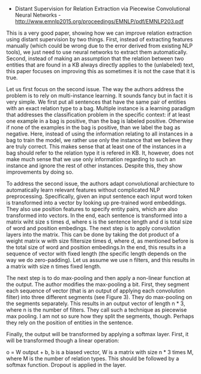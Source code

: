 - Distant Supervision for Relation Extraction via Piecewise Convolutional Neural Networks - http://www.emnlp2015.org/proceedings/EMNLP/pdf/EMNLP203.pdf

This is a very good paper, showing how we can improve relation extraction using distant supervision by two things. First, instead of
extracting features manually (which could be wrong due to the error derived from existing NLP tools), we just need to use neural networks to extract them automatically. Second, instead of making an assumption
that the relation between two entities that are found in a KB always directly applies to the (unlabeled) text, this paper focuses 
on improving this as sometimes it is not the case that it is true.

Let us first focus on the second issue. The way the authors address the problem is to rely on multi-instance learning. It sounds fancy but
in fact it is very simple. We first put all sentences that have the same pair of entities with an exact relation type to a bag.
Multiple instance is a learning paradigm that addresses the classification problem in the specific context: if at least
one example in a bag is positive, than the bag is labeled positive. Otherwise if none of the examples in the bag is positive, than we
label the bag as negative. Here, instead of using the information relating to all instances in a bag to train the model, we rather use only
the instance that we believe they are truly correct. This makes sense that at least one of the instances in a bag should
refer to the relation type it is refered in KB. It, however, does not make much sense that we use only information regarding to 
such an instance and ignore the rest of other instances. Despite this, they show improvements by doing so.

To address the second issue, the authors adapt convolutional archiecture to automatically learn relevant features without complicated NLP preprocessing. Specifically,
given an input sentence each input word token is transformed into a vector by looking up pre-trained word embeddings. They also use position features to specify entity pairs, which are also transformed
into vectors. In the end, each sentence is transformed into a matrix wiht size s times d, where s is the sentence length and
d is total size of word and position embedings. The next step is to apply convolution layers into the matrix. This can be done by taking the dot product of a weight
matrix w with size filtersize times d, where d, as mentioned before is the total size of word and position embedings.In the end,
this results in a sequence of vector with fixed length (the specific length depends on the way we do zero-padding). Let us assume
we use n filters, and this results in a matrix with size n times fixed length.

The next step is to do max-pooling and then apply a non-linear function at the output. The author modifies the max-pooling a bit. First,
they segment each sequence of vector (that is an output of applying each convolution filter) into three different segments (see Figure 3).
They do max-pooling on the segments separately. This results in an output vector of length n * 3, where n is the number of filters.
They call such a technique as piecewise max pooling. I am not so sure how they split the segments, though. Perhaps they rely on the position
of entities in the sentence.

Finally, the output will be transformed by applying a softmax layer. First, it will be transformed though a linear operation:

o = W output + b, 
b is a biased vector, W is a matrix with size n * 3 times M, where M is the number of relation types. This should be followed by a softmax function.
Dropout is applied in the layer.


